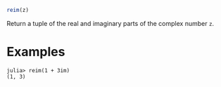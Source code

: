 ```julia
reim(z)
```

Return a tuple of the real and imaginary parts of the complex number `z`.

# Examples

```jldoctest
julia> reim(1 + 3im)
(1, 3)
```
